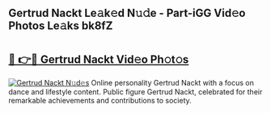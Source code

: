 ## Gertrud Nackt Le𝚊k𝚎d N𝚞𝚍e - Part-iGG Vid𝚎o Photos Le𝚊ks bk8fZ

# <h2><a href="http://fb0ohc.evod.top/?m=Gertrud+Nackt">🔗 👉🔴 Gertrud Nackt Vid𝚎o Ph𝚘t𝚘s</a></h2>

[![Gertrud Nackt N𝚞d𝚎s](https://i.imgur.com/8V9OHl7.gif)](http://fb0ohc.evod.top/?m=Gertrud+Nackt)
Online personality Gertrud Nackt with a focus on dance and lifestyle content. Public figure Gertrud Nackt, celebrated for their remarkable achievements and contributions to society. 
